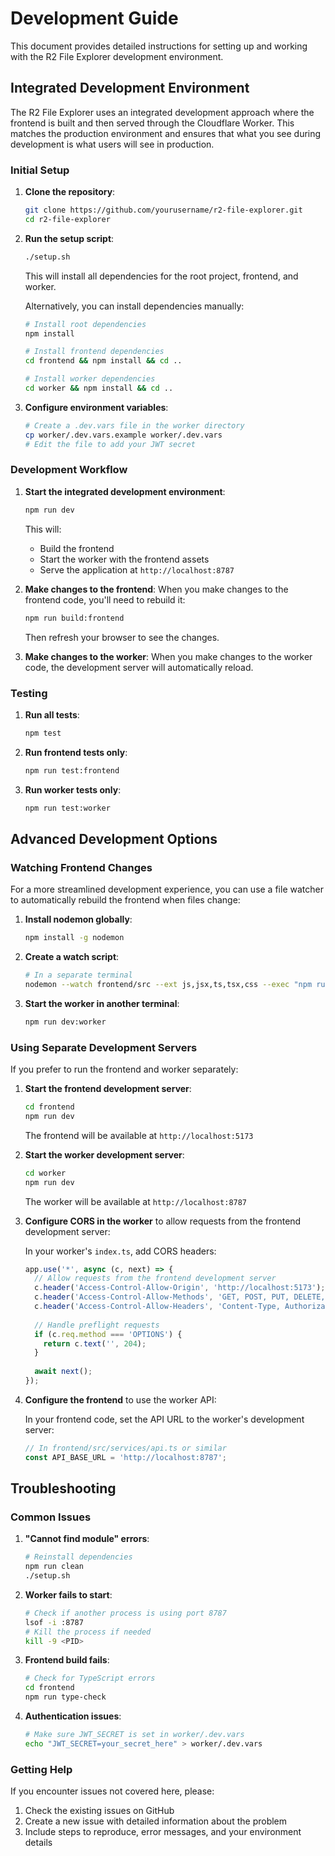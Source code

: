 # Development Guide

This document provides detailed instructions for setting up and working with the R2 File Explorer development environment.

## Integrated Development Environment

The R2 File Explorer uses an integrated development approach where the frontend is built and then served through the Cloudflare Worker. This matches the production environment and ensures that what you see during development is what users will see in production.

### Initial Setup

1. **Clone the repository**:
   ```bash
   git clone https://github.com/yourusername/r2-file-explorer.git
   cd r2-file-explorer
   ```

2. **Run the setup script**:
   ```bash
   ./setup.sh
   ```
   This will install all dependencies for the root project, frontend, and worker.

   Alternatively, you can install dependencies manually:
   ```bash
   # Install root dependencies
   npm install
   
   # Install frontend dependencies
   cd frontend && npm install && cd ..
   
   # Install worker dependencies
   cd worker && npm install && cd ..
   ```

3. **Configure environment variables**:
   ```bash
   # Create a .dev.vars file in the worker directory
   cp worker/.dev.vars.example worker/.dev.vars
   # Edit the file to add your JWT secret
   ```

### Development Workflow

1. **Start the integrated development environment**:
   ```bash
   npm run dev
   ```
   This will:
   - Build the frontend
   - Start the worker with the frontend assets
   - Serve the application at `http://localhost:8787`

2. **Make changes to the frontend**:
   When you make changes to the frontend code, you'll need to rebuild it:
   ```bash
   npm run build:frontend
   ```
   Then refresh your browser to see the changes.

3. **Make changes to the worker**:
   When you make changes to the worker code, the development server will automatically reload.

### Testing

1. **Run all tests**:
   ```bash
   npm test
   ```

2. **Run frontend tests only**:
   ```bash
   npm run test:frontend
   ```

3. **Run worker tests only**:
   ```bash
   npm run test:worker
   ```

## Advanced Development Options

### Watching Frontend Changes

For a more streamlined development experience, you can use a file watcher to automatically rebuild the frontend when files change:

1. **Install nodemon globally**:
   ```bash
   npm install -g nodemon
   ```

2. **Create a watch script**:
   ```bash
   # In a separate terminal
   nodemon --watch frontend/src --ext js,jsx,ts,tsx,css --exec "npm run build:frontend"
   ```

3. **Start the worker in another terminal**:
   ```bash
   npm run dev:worker
   ```

### Using Separate Development Servers

If you prefer to run the frontend and worker separately:

1. **Start the frontend development server**:
   ```bash
   cd frontend
   npm run dev
   ```
   The frontend will be available at `http://localhost:5173`

2. **Start the worker development server**:
   ```bash
   cd worker
   npm run dev
   ```
   The worker will be available at `http://localhost:8787`

3. **Configure CORS in the worker** to allow requests from the frontend development server:
   
   In your worker's `index.ts`, add CORS headers:
   ```typescript
   app.use('*', async (c, next) => {
     // Allow requests from the frontend development server
     c.header('Access-Control-Allow-Origin', 'http://localhost:5173');
     c.header('Access-Control-Allow-Methods', 'GET, POST, PUT, DELETE, OPTIONS');
     c.header('Access-Control-Allow-Headers', 'Content-Type, Authorization');
     
     // Handle preflight requests
     if (c.req.method === 'OPTIONS') {
       return c.text('', 204);
     }
     
     await next();
   });
   ```

4. **Configure the frontend** to use the worker API:
   
   In your frontend code, set the API URL to the worker's development server:
   ```typescript
   // In frontend/src/services/api.ts or similar
   const API_BASE_URL = 'http://localhost:8787';
   ```

## Troubleshooting

### Common Issues

1. **"Cannot find module" errors**:
   ```bash
   # Reinstall dependencies
   npm run clean
   ./setup.sh
   ```

2. **Worker fails to start**:
   ```bash
   # Check if another process is using port 8787
   lsof -i :8787
   # Kill the process if needed
   kill -9 <PID>
   ```

3. **Frontend build fails**:
   ```bash
   # Check for TypeScript errors
   cd frontend
   npm run type-check
   ```

4. **Authentication issues**:
   ```bash
   # Make sure JWT_SECRET is set in worker/.dev.vars
   echo "JWT_SECRET=your_secret_here" > worker/.dev.vars
   ```

### Getting Help

If you encounter issues not covered here, please:
1. Check the existing issues on GitHub
2. Create a new issue with detailed information about the problem
3. Include steps to reproduce, error messages, and your environment details